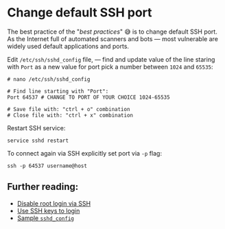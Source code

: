 # Change default SSH port

The best practice of the "*best practices*" 😅 is to change default SSH port. As the Internet full of automated scanners and bots — most vulnerable are widely used default applications and ports.

Edit `/etc/ssh/sshd_config` file, — find and update value of the line staring with `Port` as a new value for port pick a number between `1024` and `65535`:

```shell
# nano /etc/ssh/sshd_config

# Find line starting with "Port":
Port 64537 # CHANGE TO PORT OF YOUR CHOICE 1024-65535

# Save file with: "ctrl + o" combination
# Close file with: "ctrl + x" combination
```

Restart SSH service:

```shell
service sshd restart
```

To connect again via SSH explicitly set port via `-p` flag:

```shell
ssh -p 64537 username@host
```

## Further reading:

- [Disable root login via SSH](https://github.com/veliovgroup/ostrio/blob/master/tutorials/linux/security/disable-ssh-root.md)
- [Use SSH keys to login](https://github.com/veliovgroup/ostrio/blob/master/tutorials/linux/security/use-ssh-keys.md)
- [Sample `sshd_config`](https://github.com/veliovgroup/ostrio/blob/master/tutorials/linux/security/sshd_config)
